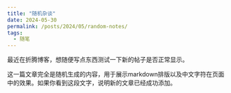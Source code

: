 ```yaml
---
title: "随机杂谈"
date: 2024-05-30
permalink: /posts/2024/05/random-notes/
tags:
  - 随笔
---
```


最近在折腾博客，想随便写点东西测试一下新的帖子是否正常显示。

这一篇文章完全是随机生成的内容，用于展示markdown排版以及中文字符在页面中的效果。如果你看到这段文字，说明新的文章已经成功添加。

